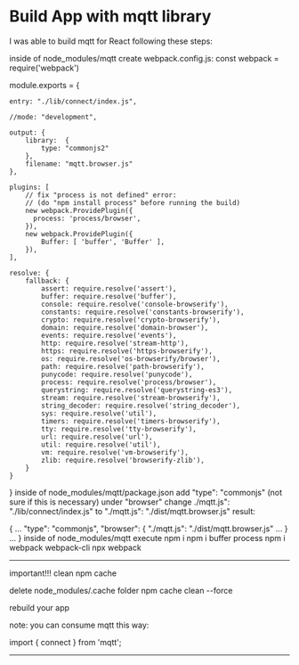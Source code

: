 # Build App with mqtt library

I was able to build mqtt for React following these steps:

inside of node_modules/mqtt create webpack.config.js:
const webpack = require('webpack')

module.exports = {

    entry: "./lib/connect/index.js",

    //mode: "development",

    output: {
        library:  {
            type: "commonjs2"
        },
        filename: "mqtt.browser.js"
    },

    plugins: [
        // fix "process is not defined" error:
        // (do "npm install process" before running the build)
        new webpack.ProvidePlugin({
          process: 'process/browser',
        }),
        new webpack.ProvidePlugin({
            Buffer: [ 'buffer', 'Buffer' ],
        }),
    ],

    resolve: {
        fallback: {
            assert: require.resolve('assert'),
            buffer: require.resolve('buffer'),
            console: require.resolve('console-browserify'),
            constants: require.resolve('constants-browserify'),
            crypto: require.resolve('crypto-browserify'),
            domain: require.resolve('domain-browser'),
            events: require.resolve('events'),
            http: require.resolve('stream-http'),
            https: require.resolve('https-browserify'),
            os: require.resolve('os-browserify/browser'),
            path: require.resolve('path-browserify'),
            punycode: require.resolve('punycode'),
            process: require.resolve('process/browser'),
            querystring: require.resolve('querystring-es3'),
            stream: require.resolve('stream-browserify'),
            string_decoder: require.resolve('string_decoder'),
            sys: require.resolve('util'),
            timers: require.resolve('timers-browserify'),
            tty: require.resolve('tty-browserify'),
            url: require.resolve('url'),
            util: require.resolve('util'),
            vm: require.resolve('vm-browserify'),
            zlib: require.resolve('browserify-zlib'),
        }
    }

}
inside of node_modules/mqtt/package.json
add "type": "commonjs" (not sure if this is necessary)
under "browser" change ./mqtt.js": "./lib/connect/index.js" to "./mqtt.js": "./dist/mqtt.browser.js"
result:

{
...
"type": "commonjs",
"browser": {
"./mqtt.js": "./dist/mqtt.browser.js"
...
}
...
}
inside of node_modules/mqtt execute
npm i
npm i buffer process
npm i webpack webpack-cli
npx webpack

---

important!!! clean npm cache

delete node_modules/.cache folder
npm cache clean --force

rebuild your app

note: you can consume mqtt this way:

import { connect } from 'mqtt';

---
